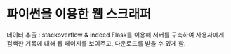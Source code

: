 # 파이썬을 이용한 웹 스크래퍼

데이터 추출 : stackoverflow & indeed 
Flask를 이용해 서버를 구축하여 사용자에게 검색한 기록에 대해 웹 페이지를 보여주고, 다운로드를 받을 수 있게 함.
